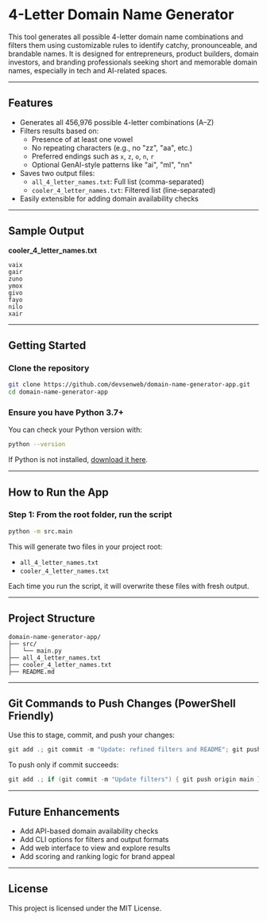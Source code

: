 # 4-Letter Domain Name Generator

This tool generates all possible 4-letter domain name combinations and filters them using customizable rules to identify catchy, pronounceable, and brandable names. It is designed for entrepreneurs, product builders, domain investors, and branding professionals seeking short and memorable domain names, especially in tech and AI-related spaces.

---

## Features

- Generates all 456,976 possible 4-letter combinations (A–Z)
- Filters results based on:
  - Presence of at least one vowel
  - No repeating characters (e.g., no "zz", "aa", etc.)
  - Preferred endings such as `x`, `z`, `o`, `n`, `r`
  - Optional GenAI-style patterns like "ai", "ml", "nn"
- Saves two output files:
  - `all_4_letter_names.txt`: Full list (comma-separated)
  - `cooler_4_letter_names.txt`: Filtered list (line-separated)
- Easily extensible for adding domain availability checks

---

## Sample Output

**cooler_4_letter_names.txt**
```
vaix
gair
zuno
ymox
givo
fayo
nilo
xair
```

---

## Getting Started

### Clone the repository

```bash
git clone https://github.com/devsenweb/domain-name-generator-app.git
cd domain-name-generator-app
```

### Ensure you have Python 3.7+

You can check your Python version with:

```bash
python --version
```

If Python is not installed, [download it here](https://www.python.org/downloads/).

---

## How to Run the App

### Step 1: From the root folder, run the script

```bash
python -m src.main
```

This will generate two files in your project root:

- `all_4_letter_names.txt`
- `cooler_4_letter_names.txt`

Each time you run the script, it will overwrite these files with fresh output.

---

## Project Structure

```
domain-name-generator-app/
├── src/
│   └── main.py
├── all_4_letter_names.txt
├── cooler_4_letter_names.txt
├── README.md
```

---

## Git Commands to Push Changes (PowerShell Friendly)

Use this to stage, commit, and push your changes:

```powershell
git add .; git commit -m "Update: refined filters and README"; git push origin main
```

To push only if commit succeeds:

```powershell
git add .; if (git commit -m "Update filters") { git push origin main }
```

---

## Future Enhancements

- Add API-based domain availability checks
- Add CLI options for filters and output formats
- Add web interface to view and explore results
- Add scoring and ranking logic for brand appeal

---

## License

This project is licensed under the MIT License.
